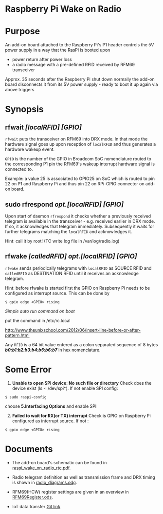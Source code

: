 Raspberry Pi Wake on Radio
==========================

# Purpose

An add-on board attached to the Raspberry Pi's P1 header controls the 5V power
supply in a way that the RasPi is booted upon

* power return after power loss
* a radio message with a pre-defined RFID received by RFM69 transceiver

Approx. 35 seconds after the Raspberry Pi shut down normally the add-on board disconnects
it from its 5V power supply - ready to boot it up again via above triggers.

# Synopsis

## rfwait <I>[localRFID] [GPIO]</I>

`rfwait` puts the transceiver on RFM69 into DRX mode. In that mode the hardware
signal goes up upon reception of `localRFID` and thus generates a hardware
wakeup event.

`GPIO` is the number of the GPIO in Broadcom SoC nomenclature routed to the
corresponding P1 pin the RFM69's wakeup interrupt hardware signal is connected to.

Example: a value 25 is associated to GPIO25 on SoC which is routed to pin 22 on P1
and Raspberry Pi and thus pin 22 on RPi-GPIO connector on add-on board.

## sudo rfrespond <I>opt.[localRFID] [GPIO]</I>

Upon start of daemon `rfrespond` it checks whether a previously received telegram
is available in the transceiver - e.g. received earlier in DRX mode.
If so, it acknowledges that telegram immediately. Subsequently it waits for
further telegrams matching the `localRFID` and acknowledges it.

Hint: call it by root! (TO write log file in /var/log/radio.log)

## rfwake <I>[calledRFID] opt.[localRFID] [GPIO]</I>

`rfwake` sends periodically telegrams with `localRFID` as SOURCE RFID and
`calledRFID` as DESTINATION RFID until it receives an acknowledge telegram.

Hint: before rfwake is started first the GPIO on Raspberry Pi needs to be configured as interrupt source. This can be done by
```shell
$ gpio edge <GPIO> rising
```

*Simple auto run command on boot*

put the command in /etc/rc.local

http://www.theunixschool.com/2012/06/insert-line-before-or-after-pattern.html

Any `RFID` is a 64 bit value entered as a colon separated sequence of 8 bytes
<B><I>b0:b1:b2:b3:b4:b5:b6:b7</I></B> in hex nomenclature.

# Some Error

1. **Unable to open SPI device: No such file or directory**
   Check does the device exist (ls -l /dev/spi*).
If not enable SPI config:
```shell
$ sudo raspi-config
```
choose **5.Interfacing Options** and enable SPI

2. **Failed to wait for RX(or TX) interrupt**
   Check is GPIO on Raspberry Pi configured as interrupt source.
   If not :
```shell
$ gpio edge <GPIO> rising
```

# Documents

* The add-on board's schematic can be found in
[raspi_wake_on_radio_rtc.pdf](./Documents/raspi_wake_on_radio_rtc.pdf).

* Radio telegram definition as well as transmission frame and DRX timing is shown in
[radio_diagrams.odg](./Documents/radio_diagrams.odg).

* RFM69(HCW) register settings are given in an overview in
[RFM69Register.ods](./Documents/RFM69Register.ods).

* IoT data transfer
[Git link](https://github.com/RayChaung/IoT_Project.git) 
